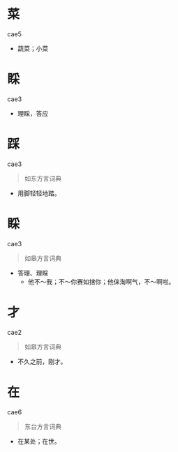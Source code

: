 # 菜
cae5
- 蔬菜；小菜

# 睬
cae3
- 理睬，答应

# 踩
cae3
> 如东方言词典
- 用脚轻轻地踏。

# 睬
cae3
> 如皋方言词典
- 答理、理睬
  - 他不～我；不～你赛如搳你；他俫淘啊气，不～啊啦。

# 才
cae2
> 如皋方言词典
- 不久之前，刚才。

# 在
cae6
> 东台方言词典
- 在某处；在世。
